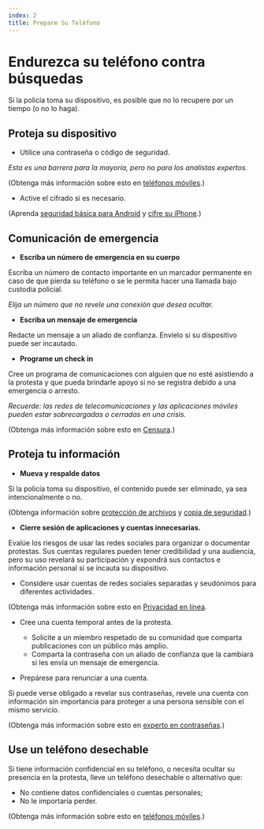 ```yaml
---
index: 2
title: Prepare Su Teléfono
---
```

# Endurezca su teléfono contra búsquedas

Si la policía toma su dispositivo, es posible que no lo recupere por un tiempo (o no lo haga).

## Proteja su dispositivo

*   Utilice una contraseña o código de seguridad.

_Esta es una barrera para la mayoría, pero no para los analistas expertos._

(Obtenga más información sobre esto en [teléfonos móviles](umbrella://communications/mobile-phones).)

*   Active el cifrado si es necesario.

(Aprenda [seguridad básica para Android](umbrella://tools/other/s_android.md) y [cifre su iPhone](umbrella://tools/encryption/s_encrypt-your-iphone.md).)

## Comunicación de emergencia

*   **Escriba un número de emergencia en su cuerpo**

Escriba un número de contacto importante en un marcador permanente en caso de que pierda su teléfono o se le permita hacer una llamada bajo custodia policial.

*Elija un número que no revele una conexión que desea ocultar.*

*   **Escriba un mensaje de emergencia**

Redacte un mensaje a un aliado de confianza. Envíelo si su dispositivo puede ser incautado.

*   **Programe un check in**

Cree un programa de comunicaciones con alguien que no esté asistiendo a la protesta y que pueda brindarle apoyo si no se registra debido a una emergencia o arresto.

_Recuerde: las redes de telecomunicaciones y las aplicaciones móviles pueden estar sobrecargadas o cerradas en una crisis._

(Obtenga más información sobre esto en [Censura](umbrella://communications/censorship/beginner).)

## Proteja tu información

*   **Mueva y respalde datos**

Si la policía toma su dispositivo, el contenido puede ser eliminado, ya sea intencionalmente o no.

(Obtenga información sobre [protección de archivos](umbrella://information/protecting-files)  y [copia de seguridad](umbrella://information/backing-up).)

*   **Cierre sesión de aplicaciones y cuentas innecesarias.**

Evalúe los riesgos de usar las redes sociales para organizar o documentar protestas. Sus cuentas regulares pueden tener credibilidad y una audiencia, pero su uso revelará su participación y expondrá sus contactos e información personal si se incauta su dispositivo.

*   Considere usar cuentas de redes sociales separadas y seudónimos para diferentes actividades.

(Obtenga más información sobre esto en [Privacidad en línea](umbrella://communications/online-privacy/beginner).

*   Cree una cuenta temporal antes de la protesta.

    *   Solicite a un miembro respetado de su comunidad que comparta publicaciones con un público más amplio.
    *   Comparta la contraseña con un aliado de confianza que la cambiará si les envía un mensaje de emergencia.

*   Prepárese para renunciar a una cuenta.

Si puede verse obligado a revelar sus contraseñas, revele una cuenta con información sin importancia para proteger a una persona sensible con el mismo servicio.

(Obtenga más información sobre esto en [experto en contraseñas](umbrella://information/passwords/expert).)

## Use un teléfono desechable

Si tiene información confidencial en su teléfono, o necesita ocultar su presencia en la protesta, lleve un teléfono desechable o alternativo que:

*   No contiene datos confidenciales o cuentas personales;
*   No le importaría perder.

(Obtenga más información sobre esto en [teléfonos móviles](umbrella://communications/mobile-phones).)
